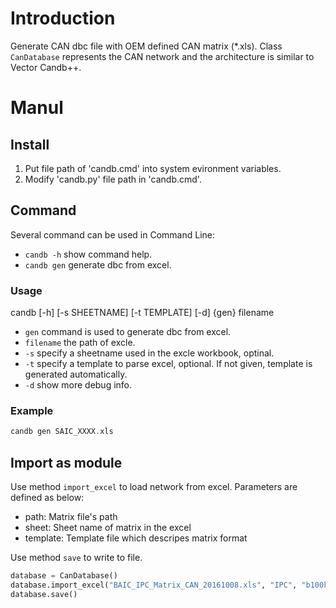 # Introduction
Generate CAN dbc file with OEM defined CAN matrix (*.xls). Class `CanDatabase` represents the CAN network and the architecture is similar to Vector Candb++.

# Manul
## Install
1. Put file path of 'candb.cmd' into system evironment variables.
2. Modify 'candb.py' file path in 'candb.cmd'.

## Command
Several command can be used in Command Line:
- `candb -h` show command help.
- `candb gen` generate dbc from excel.

### Usage
candb [-h] [-s SHEETNAME] [-t TEMPLATE] [-d] {gen} filename
- `gen` command is used to generate dbc from excel.
- `filename` the path of excle.
- `-s` specify a sheetname used in the excle workbook, optinal.
- `-t` specify a template to parse excel, optional. If not given, template is generated automatically.
- `-d` show more debug info.

### Example
```C
candb gen SAIC_XXXX.xls
```

## Import as module
Use method `import_excel` to load network from excel. Parameters are defined as below:<br>
* path:     Matrix file's path
* sheet:    Sheet name of matrix in the excel
* template: Template file which descripes matrix format

Use method `save` to write to file.<br> 
```python
database = CanDatabase()
database.import_excel("BAIC_IPC_Matrix_CAN_20161008.xls", "IPC", "b100k_gasoline")
database.save()
```
